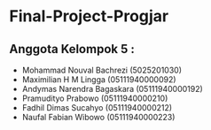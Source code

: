 # Final-Project-Progjar

## Anggota Kelompok 5 :
- Mohammad Nouval Bachrezi (5025201030)
- Maximilian H M Lingga (05111940000092)
- Andymas Narendra Bagaskara (05111940000192)
- Pramudityo Prabowo (05111940000210)
- Fadhil Dimas Sucahyo (05111940000212)
- Naufal Fabian Wibowo (05111940000223)

